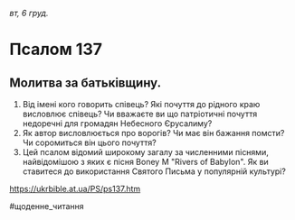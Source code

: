 
_вт, 6 груд._

# Псалом 137

## Молитва за батьківщину.
1. Від імені кого говорить співець? Які почуття до рідного краю висловлює співець? Чи вважаєте ви що патріотичні почуття недоречні для громадян Небесного Єрусалиму?
2. Як автор висловлюється про ворогів? Чи має він бажання помсти? Чи соромиться він цього почуття?
3. Цей псалом відомий широкому загалу за численними піснями, найвідомішою з яких є пісня Boney M "Rivers of Babylon". Як ви ставитеся до використання Святого Письма у популярній культурі?

https://ukrbible.at.ua/PS/ps137.htm

#щоденне_читання
